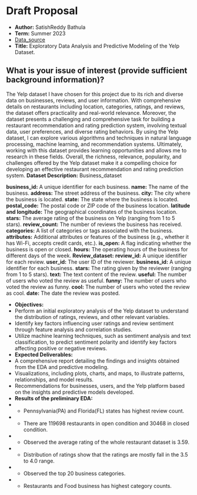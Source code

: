 # Draft Proposal

- **Author:** SatishReddy Bathula
-  **Term:** Summer 2023
-  [Data_source](https://www.yelp.com/dataset)
-  **Title:**  Exploratory Data Analysis and Predictive Modeling of the Yelp Dataset.
## What is your issue of interest (provide sufficient background information)?
  The Yelp dataset I have chosen for this project due to its rich and diverse data on businesses, reviews, and user information. With comprehensive details on restaurants including location, categories, ratings, and reviews, the dataset offers practicality and real-world relevance. Moreover, the dataset presents a challenging and comprehensive task for building a restaurant recommendation and rating prediction system, involving textual data, user preferences, and diverse rating behaviors. By using the Yelp dataset, I can explore various algorithms and techniques in natural language processing, machine learning, and recommendation systems. Ultimately, working with this dataset provides learning opportunities and allows me to research in these fields. Overall, the richness, relevance, popularity, and challenges offered by the Yelp dataset make it a compelling choice for developing an effective restaurant recommendation and rating prediction system.
**Dataset Description:** Business_dataset

**business_id:** A unique identifier for each business.
**name:** The name of the business.
**address:** The street address of the business.
**city:** The city where the business is located.
**state:**  The state where the business is located.
**postal_code:** The postal code or ZIP code of the business location.
**latitude and longitude:**  The geographical coordinates of the business location.
**stars:** The average rating of the business on Yelp (ranging from 1 to 5 stars).
**review_count:** The number of reviews the business has received.
**categories:**  A list of categories or tags associated with the business.
**attributes:** Additional attributes or features of the business (e.g., whether it has Wi-Fi, accepts credit cards, etc.).
**is_open:** A flag indicating whether the business is open or closed.
**hours:** The operating hours of the business for different days of the week.
**Review_dataset:**
**review_id:** A unique identifier for each review.
**user_id:** The user ID of the reviewer.
**business_id:** A unique identifier for each business.
**stars:** The rating given by the reviewer (ranging from 1 to 5 stars).
**text:** The text content of the review.
**useful:** The number of users who voted the review as useful.
**funny:** The number of users who voted the review as funny. 
**cool:** The number of users who voted the review as cool. 
**date:** The date the review was posted.


  -  **Objectives:**
-  Perform an initial exploratory analysis of the Yelp dataset to understand the distribution of ratings, reviews, and other relevant variables.
-  Identify key factors influencing user ratings and review sentiment through feature analysis and correlation studies.
-  Utilize machine learning techniques, such as sentiment analysis and text classification, to predict sentiment polarity and identify key factors affecting positive or negative reviews.
-  **Expected Deliverables:**
-  A comprehensive report detailing the findings and insights obtained from the EDA and predictive modeling.
-  Visualizations, including plots, charts, and maps, to illustrate patterns, relationships, and model results.
-  Recommendations for businesses, users, and the Yelp platform based on the insights and predictive models developed.
-  **Results of the preliminary EDA:**
-  * Pennsylvania(PA) and Florida(FL) states has highest review count.
-  * There are 119698 restaurants in open condition and 30468 in closed condition.
-  * Observed the average rating of the whole restaurant dataset is 3.59.
-  * Distribution of ratings show that the ratings are mostly fall in the 3.5 to 4.0 range.
-  * Observed the top 20 business categories. 
-  * Restaurants and Food business has highest category counts.
